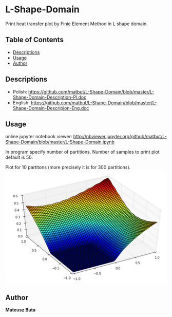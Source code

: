 # L-Shape-Domain
Print heat transfer plot by Finie Element Method in L shape domain.

## Table of Contents
- [Descriptions](#descriptions)
- [Usage](#usage)
- [Author](#author)

## Descriptions
* Polish: https://github.com/matbut/L-Shape-Domain/blob/master/L-Shape-Domain-Description-Pl.doc
* English: https://github.com/matbut/L-Shape-Domain/blob/master/L-Shape-Domain-Descripion-Eng.doc

## Usage
online jupyter notebook viewer: 
http://nbviewer.jupyter.org/github/matbut/L-Shape-Domain/blob/master/L-Shape-Domain.ipynb

In program specify number of partitions. 
Number of samples to print plot default is 50.

Plot for 10 partitons (more precisely it is for 300 partitions).
![alt text](https://github.com/matbut/L-Shape-Domain/blob/master/img/plot.png)

## Author
**Mateusz Buta**
